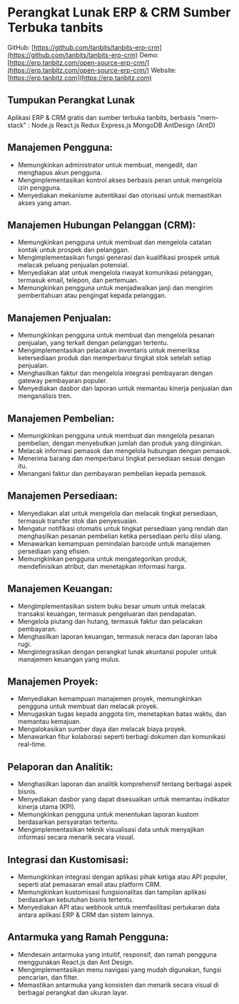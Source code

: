 # Perangkat Lunak ERP & CRM Sumber Terbuka tanbits

GitHub: [https://github.com/tanbits/tanbits-erp-crm](https://github.com/tanbits/tanbits-erp-crm)
Demo: [https://erp.tanbitz.com/open-source-erp-crm/](https://erp.tanbitz.com/open-source-erp-crm/)
Website: [https://erp.tanbitz.com](https://erp.tanbitz.com)

## Tumpukan Perangkat Lunak

Aplikasi ERP & CRM gratis dan sumber terbuka tanbits, berbasis "mern-stack" : Node.js React.js Redux Express.js MongoDB AntDesign (AntD)

## Manajemen Pengguna:

- Memungkinkan administrator untuk membuat, mengedit, dan menghapus akun pengguna.
- Mengimplementasikan kontrol akses berbasis peran untuk mengelola izin pengguna.
- Menyediakan mekanisme autentikasi dan otorisasi untuk memastikan akses yang aman.

## Manajemen Hubungan Pelanggan (CRM):

- Memungkinkan pengguna untuk membuat dan mengelola catatan kontak untuk prospek dan pelanggan.
- Mengimplementasikan fungsi generasi dan kualifikasi prospek untuk melacak peluang penjualan potensial.
- Menyediakan alat untuk mengelola riwayat komunikasi pelanggan, termasuk email, telepon, dan pertemuan.
- Memungkinkan pengguna untuk menjadwalkan janji dan mengirim pemberitahuan atau pengingat kepada pelanggan.

## Manajemen Penjualan:

- Memungkinkan pengguna untuk membuat dan mengelola pesanan penjualan, yang terkait dengan pelanggan tertentu.
- Mengimplementasikan pelacakan inventaris untuk memeriksa ketersediaan produk dan memperbarui tingkat stok setelah setiap penjualan.
- Menghasilkan faktur dan mengelola integrasi pembayaran dengan gateway pembayaran populer.
- Menyediakan dasbor dan laporan untuk memantau kinerja penjualan dan menganalisis tren.

## Manajemen Pembelian:

- Memungkinkan pengguna untuk membuat dan mengelola pesanan pembelian, dengan menyebutkan jumlah dan produk yang diinginkan.
- Melacak informasi pemasok dan mengelola hubungan dengan pemasok.
- Menerima barang dan memperbarui tingkat persediaan sesuai dengan itu.
- Menangani faktur dan pembayaran pembelian kepada pemasok.

## Manajemen Persediaan:

- Menyediakan alat untuk mengelola dan melacak tingkat persediaan, termasuk transfer stok dan penyesuaian.
- Mengatur notifikasi otomatis untuk tingkat persediaan yang rendah dan menghasilkan pesanan pembelian ketika persediaan perlu diisi ulang.
- Menawarkan kemampuan pemindaian barcode untuk manajemen persediaan yang efisien.
- Memungkinkan pengguna untuk mengategorikan produk, mendefinisikan atribut, dan menetapkan informasi harga.

## Manajemen Keuangan:

- Mengimplementasikan sistem buku besar umum untuk melacak transaksi keuangan, termasuk pengeluaran dan pendapatan.
- Mengelola piutang dan hutang, termasuk faktur dan pelacakan pembayaran.
- Menghasilkan laporan keuangan, termasuk neraca dan laporan laba rugi.
- Mengintegrasikan dengan perangkat lunak akuntansi populer untuk manajemen keuangan yang mulus.

## Manajemen Proyek:

- Menyediakan kemampuan manajemen proyek, memungkinkan pengguna untuk membuat dan melacak proyek.
- Menugaskan tugas kepada anggota tim, menetapkan batas waktu, dan memantau kemajuan.
- Mengalokasikan sumber daya dan melacak biaya proyek.
- Menawarkan fitur kolaborasi seperti berbagi dokumen dan komunikasi real-time.

## Pelaporan dan Analitik:

- Menghasilkan laporan dan analitik komprehensif tentang berbagai aspek bisnis.
- Menyediakan dasbor yang dapat disesuaikan untuk memantau indikator kinerja utama (KPI).
- Memungkinkan pengguna untuk menentukan laporan kustom berdasarkan persyaratan tertentu.
- Mengimplementasikan teknik visualisasi data untuk menyajikan informasi secara menarik secara visual.

## Integrasi dan Kustomisasi:

- Memungkinkan integrasi dengan aplikasi pihak ketiga atau API populer, seperti alat pemasaran email atau platform CRM.
- Memungkinkan kustomisasi fungsionalitas dan tampilan aplikasi berdasarkan kebutuhan bisnis tertentu.
- Menyediakan API atau webhook untuk memfasilitasi pertukaran data antara aplikasi ERP & CRM dan sistem lainnya.

## Antarmuka yang Ramah Pengguna:

- Mendesain antarmuka yang intuitif, responsif, dan ramah pengguna menggunakan React.js dan Ant Design.
- Mengimplementasikan menu navigasi yang mudah digunakan, fungsi pencarian, dan filter.
- Memastikan antarmuka yang konsisten dan menarik secara visual di berbagai perangkat dan ukuran layar.